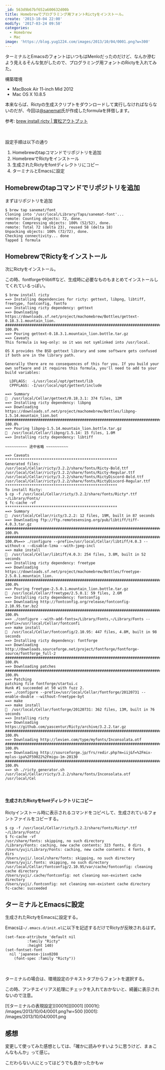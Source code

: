 ```yaml
---
_id: 563d9b67bf652a600632d00b
title: Homebrewでプログラミング用フォントRictyをインストール。
create: '2013-10-04 22:00'
modify: '2017-03-24 09:58'
categories:
  - Homebrew
  - Mac
image: 'https://blog.yug1224.com/images/2013/10/04/0001.png?w=300'
---
```


ターミナルとEmacsのフォントはいつもはMenloだったのだけど、なんか滲むよう見えるそんな気がしたので、プログラミング用フォントのRictyを入れてみた。

構築環境

+ MacBook Air 11-inch Mid 2012
+ Mac OS X 10.8.5

本来ならば、Rictyの生成スクリプトをダウンロードして実行しなければならないのだが、今回は[@sanemat](https://twitter.com/sanemat)氏が作成したformulaを拝借します。

参考: [brew install ricty | 實松アウトプット](http://sanematsu.wordpress.com/2013/05/11/brew-install-ricty/)

<!-- more -->

　  

設定手順は以下の通り

1. Homebrewのtapコマンドでリポジトリを追加
2. HomebrewでRictyをインストール
3. 生成されたRictyをfontディレクトリにコピー
4. ターミナルとEmacsに設定


## Homebrewのtapコマンドでリポジトリを追加

まずはリポジトリを追加

```
$ brew tap sanemat/font
Cloning into '/usr/local/Library/Taps/sanemat-font'...
remote: Counting objects: 72, done.
remote: Compressing objects: 100% (52/52), done.
remote: Total 72 (delta 23), reused 58 (delta 18)
Unpacking objects: 100% (72/72), done.
Checking connectivity... done
Tapped 1 formula
```

## HomebrewでRictyをインストール

次にRictyをインストール。

この時、fontforgeやlibtiffなど、生成時に必要なものもまとめてインストールしてくれているっぽい。

```
$ brew install ricty
==> Installing dependencies for ricty: gettext, libpng, libtiff, freetype, fontconfig, fontfo
==> Installing ricty dependency: gettext
==> Downloading https://downloads.sf.net/project/machomebrew/Bottles/gettext-0.18.3.1.mountain_lion.
######################################################################## 100.0%
==> Pouring gettext-0.18.3.1.mountain_lion.bottle.tar.gz
==> Caveats
This formula is keg-only: so it was not symlinked into /usr/local.

OS X provides the BSD gettext library and some software gets confused if both are in the library path.

Generally there are no consequences of this for you. If you build your
own software and it requires this formula, you'll need to add to your
build variables:

  LDFLAGS:  -L/usr/local/opt/gettext/lib
  CPPFLAGS: -I/usr/local/opt/gettext/include

==> Summary
🍺  /usr/local/Cellar/gettext/0.18.3.1: 374 files, 12M
==> Installing ricty dependency: libpng
==> Downloading https://downloads.sf.net/project/machomebrew/Bottles/libpng-1.5.14.mountain_lion.bot
######################################################################## 100.0%
==> Pouring libpng-1.5.14.mountain_lion.bottle.tar.gz
🍺  /usr/local/Cellar/libpng/1.5.14: 15 files, 1.0M
==> Installing ricty dependency: libtiff

~~~~~~~~~~ 途中省略 ~~~~~~~~~~

==> Caveats
***************************************************
Generated files:
/usr/local/Cellar/ricty/3.2.2/share/fonts/Ricty-Bold.ttf
/usr/local/Cellar/ricty/3.2.2/share/fonts/Ricty-Regular.ttf
/usr/local/Cellar/ricty/3.2.2/share/fonts/RictyDiscord-Bold.ttf
/usr/local/Cellar/ricty/3.2.2/share/fonts/RictyDiscord-Regular.ttf
***************************************************
To install Ricty:
$ cp -f /usr/local/Cellar/ricty/3.2.2/share/fonts/Ricty*.ttf ~/Library/Fonts/
$ fc-cache -vf
***************************************************
==> Summary
🍺  /usr/local/Cellar/ricty/3.2.2: 12 files, 19M, built in 87 seconds
==> Downloading ftp://ftp.remotesensing.org/pub/libtiff/tiff-4.0.3.tar.gz
######################################################################## 100.0%
######################################################################## 100.0%==> ./configure --prefix=/usr/local/Cellar/libtiff/4.0.3 --without-x --disable-lzma --with-jpeg-incl
==> make install
🍺  /usr/local/Cellar/libtiff/4.0.3: 254 files, 3.8M, built in 52 seconds
==> Installing ricty dependency: freetype
==> Downloading https://downloads.sf.net/project/machomebrew/Bottles/freetype-2.5.0.1.mountain_lion.
######################################################################## 100.0%
==> Pouring freetype-2.5.0.1.mountain_lion.bottle.tar.gz
🍺  /usr/local/Cellar/freetype/2.5.0.1: 59 files, 2.6M
==> Installing ricty dependency: fontconfig
==> Downloading http://fontconfig.org/release/fontconfig-2.10.95.tar.bz2
######################################################################## 100.0%
==> ./configure --with-add-fonts=/Library/Fonts,~/Library/Fonts --prefix=/usr/local/Cellar/fontconfi
==> make install
🍺  /usr/local/Cellar/fontconfig/2.10.95: 447 files, 4.8M, built in 98 seconds
==> Installing ricty dependency: fontforge
==> Downloading http://downloads.sourceforge.net/project/fontforge/fontforge-source/fontforge_full-2
######################################################################## 100.0%
==> Downloading patches
######################################################################## 100.0%
==> Patching
patching file fontforge/startui.c
Hunk #1 succeeded at 50 with fuzz 2.
==> ./configure --prefix=/usr/local/Cellar/fontforge/20120731 --enable-double --without-freetype-byt
==> make
==> make install
🍺  /usr/local/Cellar/fontforge/20120731: 362 files, 13M, built in 76 seconds
==> Installing ricty
==> Downloading https://github.com/yascentur/Ricty/archive/3.2.2.tar.gz
######################################################################## 100.0%
==> Downloading http://levien.com/type/myfonts/Inconsolata.otf
######################################################################## 100.0%
==> Downloading http://sourceforge.jp/frs/redir.php?m=iij&f=%2Fmix-mplus-ipa%2F59022%2Fmigu-1m-20130
######################################################################## 100.0%
==> sh ./ricty_generator.sh /usr/local/Cellar/ricty/3.2.2/share/fonts/Inconsolata.otf /usr/local/Cel
```

　

#### 生成されたRictyをfontディレクトリにコピー ####

Rictyインストール時に表示されるコマンドをコピペして、生成されているフォントファイルをコピーする。

```
$ cp -f /usr/local/Cellar/ricty/3.2.2/share/fonts/Ricty*.ttf ~/Library/Fonts/
$ fc-cache -vf
/usr/share/fonts: skipping, no such directory
/Library/Fonts: caching, new cache contents: 323 fonts, 0 dirs
/Users/yuji/Library/Fonts: caching, new cache contents: 4 fonts, 0 dirs
/Users/yuji/.local/share/fonts: skipping, no such directory
/Users/yuji/.fonts: skipping, no such directory
/usr/local/Cellar/fontconfig/2.10.95/var/cache/fontconfig: cleaning cache directory
/Users/yuji/.cache/fontconfig: not cleaning non-existent cache directory
/Users/yuji/.fontconfig: not cleaning non-existent cache directory
fc-cache: succeeded
```

## ターミナルとEmacsに設定

生成されたRictyをEmacsに設定する。

Emacsは`~/.emacs.d/init.el`に以下を記述するだけでRictyが反映されるはず。

```emacs
(set-face-attribute 'default nil
          :family "Ricty"
          :height 140)
(set-fontset-font
  nil 'japanese-jisx0208
    (font-spec :family "Ricty"))
```

　

ターミナルの場合は、環境設定のテキストタブからフォントを選択する。

この時、アンチエイリアス処理にチェックを入れておかないと、綺麗に表示されないので注意。

[![ターミナルの表現設定][0001t]][0001]
[0001t]: /images/2013/10/04/0001.png?w=500
[0001]: /images/2013/10/04/0001.png


## 感想

変更して使ってみた感想としては、「確かに読みやすいように思うけど、まぁこんなもんか」って感じ。

こだわらない人にとってはどうでも良かったかもｗ
